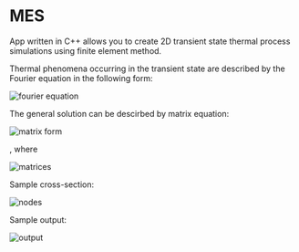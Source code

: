 # MES

App written in C++ allows you to create 2D transient state thermal process simulations using finite element method.

Thermal phenomena occurring in the transient state are described by the Fourier equation in the
following form: 

![fourier equation](https://i.imgur.com/2swy97x.png)

The general solution can be descirbed by matrix equation:

![matrix form](https://i.imgur.com/LbMk0lB.png)

, where

![matrices](https://i.imgur.com/Uqq2Hra.png)

Sample cross-section:

![nodes](https://i.imgur.com/dPOEOyt.png)

Sample output:

![output](https://i.imgur.com/S3KPRJL.png)

